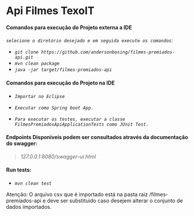 # Api Filmes TexoIT

  
#### Comandos para execução do Projeto externa a IDE
_`selecione o diretório desejado e em seguida execute os comandos`_:

- _`git clone https://github.com/andersonbosing/filmes-premiados-api.git`_
- _`mvn clean package`_
- _`java -jar target/filmes-premiados-api`_

#### Comandos para execução do Projeto na IDE
- _`Importar no Eclipse`_
- _`Executar como Spring boot App.`_

- _`Para executar os testes, executar a classe FilmesPremiadosApiApplicationTests como JUnit Test.`_


#### Endpoints Disponiveis podem ser consultados através da documentação do swagger:
  
  > _127.0.0.1:8080/swagger-ui.html_
  
  
#### Run tests: 
- _`mvn clean test`_


Atenção: O arquivo csv que é importado está na pasta raiz /filmes-premiados-api e deve ser substituido caso desejem alterar o conjunto de dados importados.